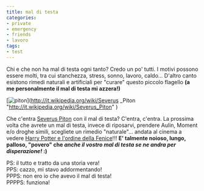 ```yaml
---
title: mal di testa
categories:
- private
- emergency
- friends
- lavoro
tags:
- test
---
```

Chi e che non ha mal di testa ogni tanto? Credo un po' tutti. I motivi possono
essere molti, tra cui stanchezza, stress, sonno, lavoro, caldo... D'altro
canto esistono rimedi naturali e artificiali per "curare" questo piccolo
flagello **(a me personalmente il mal di testa mi azzera!)**

  
[](http://it.wikipedia.org/wiki/Severus_Piton
"http://it.wikipedia.org/wiki/Severus_Piton" )

[![piton]({{site.url}}/images/piton.jpg)](http://it.wikipedia.org/wiki/Severus
_Piton "http://it.wikipedia.org/wiki/Severus_Piton" )

Che c'entra [Severus Piton](http://it.wikipedia.org/wiki/Severus_Piton
"http://it.wikipedia.org/wiki/Severus_Piton" ) con il mal di testa? C'entra,
c'entra. La prossima volta che avrete un mal di testa, invece di riposarvi,
prendere Aulin, Moment e/o droghe simili, scegliete un rimedio "naturale"...
andata al cinema a vedere [Harry Potter e l'ordine della
Fenice](http://it.wikipedia.org/wiki/Harry_Potter_e_l%27ordine_della_fenice
"http://it.wikipedia.org/wiki/Harry_Potter_e_l%27ordine_della_fenice" )!!!
**E' talmente noioso, lungo, palloso, "povero" che _anche il vostro mal di
testa se ne andra per disperazione!_ :)**

PS: il tutto e tratto da una storia vera!  
PPS: cazzo, mi stavo addormentando!  
PPPS: non ero io che avevo il mal di testa!  
PPPPS: funziona!

